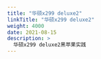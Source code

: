 ```yaml
---
title: "华硕x299 deluxe2"
linkTitle: "华硕x299 deluxe2"
weight: 4000
date: 2021-08-15
description: >
  华硕x299 deluxe2黑苹果实践
---
```






